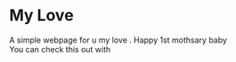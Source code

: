 # My Love
A simple webpage for u my love . Happy 1st mothsary baby
<br>
You can check this out with 

<br>
